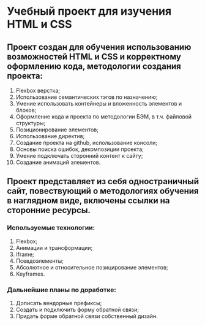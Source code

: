 # Учебный проект для изучения HTML и CSS

## Проект создан для обучения использованию возможностей HTML и CSS и корректному оформлению кода, методологии создания проекта:
1.  Flexbox верстка;
2.  Использование семантических тэгов по назначению;
3.  Умение использовать контейнеры и вложенность элементов и блоков;
4.  Оформление кода и проекта по методологии БЭМ, в т.ч. файловой структуры;
5.  Позиционирование элементов;
6.  Использование директив;
7.  Создание проекта на github, использование консоли;
8.  Основы поиска ошибок, декомпозиции проекта;
9.  Умение подключать сторонний контент к сайту;
10. Создание анимаций элементов.

## Проект представляет из себя одностраничный сайт, повествующий о методологиях обучения в наглядном виде, включены ссылки на сторонние ресурсы.

### Используемые технологии:
1.  Flexbox;
2.  Анимации и трансформации;
3.  Iframe;
4.  Псевдоэлементы;
5.  Абсолютное и относительное позицирование элементов;
6.  Keyframes.

### Дальнейшие планы по доработке:
1.  Дописать вендорные префиксы;
2.  Создать и подключить форму обратной связи;
3.  Придать форме обратной связи собственный дизайн.